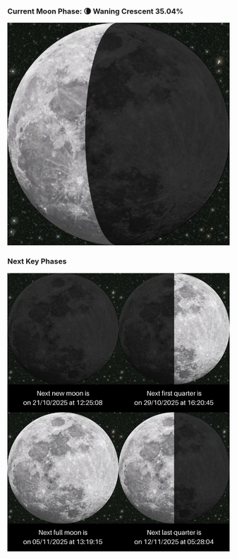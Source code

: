 ### Current Moon Phase: 🌘 Waning Crescent 35.04%
![Moon Phase](moonphase.png)
### Next Key Phases
![Gallery](gallery.png)